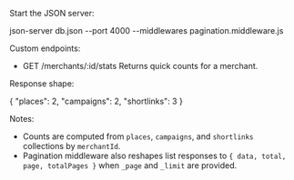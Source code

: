 Start the JSON server:

json-server db.json --port 4000 --middlewares pagination.middleware.js

Custom endpoints:

- GET /merchants/:id/stats
  Returns quick counts for a merchant.

Response shape:

{
  "places": 2,
  "campaigns": 2,
  "shortlinks": 3
}

Notes:
- Counts are computed from `places`, `campaigns`, and `shortlinks` collections by `merchantId`.
- Pagination middleware also reshapes list responses to `{ data, total, page, totalPages }` when `_page` and `_limit` are provided.